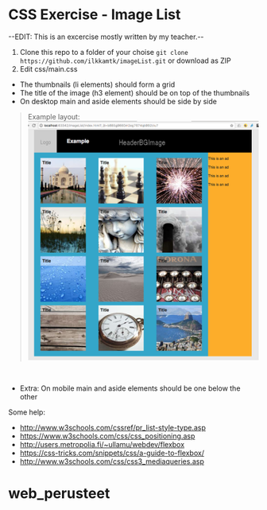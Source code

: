 # CSS Exercise - Image List

--EDIT: This is an excercise mostly written by my teacher.--

1. Clone this repo to a folder of your choise `git clone https://github.com/ilkkamtk/imageList.git` or download as ZIP
2. Edit css/main.css
  * The thumbnails (li elements) should form a grid
  * The title of the image (h3 element) should be on top of the thumbnails
  * On desktop main and aside elements should be side by side
  
>Example layout:
![Example layout](img/example.png)
  
  
  * Extra: On mobile main and aside elements should be one below the other
  
Some help:
  * http://www.w3schools.com/cssref/pr_list-style-type.asp
  * https://www.w3schools.com/css/css_positioning.asp
  * http://users.metropolia.fi/~ullamu/webdev/flexbox
  * https://css-tricks.com/snippets/css/a-guide-to-flexbox/
  * http://www.w3schools.com/css/css3_mediaqueries.asp
# web_perusteet
